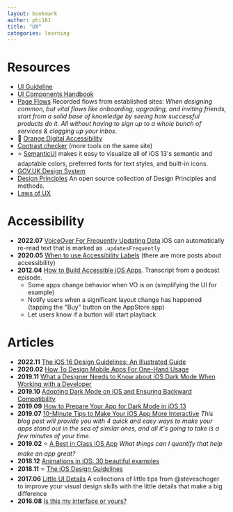 ```yaml
---
layout: bookmark
author: phi161
title: "UX"
categories: learning
---
```


# Resources

* [UI Guideline](https://www.uiguideline.com/components)
* [UI Components Handbook](https://www.uiguideline.com/components)
* [Page Flows](https://pageflows.com/) Recorded flows from established sites: _When designing common, but vital flows like onboarding, upgrading, and inviting friends, start from a solid base of knowledge by seeing how successful products do it. All without having to sign up to a whole bunch of services & clogging up your inbox._
* 🧡 [Orange Digital Accessibility](https://a11y-guidelines.orange.com/en/mobile/ios/)
* [Contrast checker](https://webaim.org/resources/contrastchecker/) (more tools on the same site)
* ⭐️ [SemanticUI](https://github.com/aaronbrethorst/SemanticUI) makes it easy to visualize all of iOS 13's semantic and adaptable colors, preferred fonts for text styles, and built-in icons.
* [GOV.UK Design System](https://design-system.service.gov.uk/)
* [Design Principles](https://principles.design/) An open source collection of Design Principles and methods.
* [Laws of UX](https://lawsofux.com/)


# Accessibility

* **2022.07** [VoiceOver For Frequently Updating Data](https://useyourloaf.com/blog/voiceover-for-frequently-updating-data/) iOS can automatically re-read text that is marked as `.updatesFrequently`
* **2020.05** [When to use Accessibility Labels](https://mobilea11y.com/blog/when-to-use-accessibility-labels/) (there are more posts about accessibility)
* **2012.04** [How to Build Accessible iOS Apps](http://www.podfeet.com/blog/tutorials-5/build-accessible-ios-apps/). Transcript from a podcast episode.
	* Some apps change behavior when VO is on (simplifying the UI for example)
	* Notify users when a significant layout change has happened (tapping the "Buy" button on the AppStore app)
	* Let users know if a button will start playback


# Articles

* **2022.11** [The iOS 16 Design Guidelines: An Illustrated Guide](https://www.learnui.design/blog/ios-design-guidelines-templates.html)
* **2020.02** [How To Design Mobile Apps For One-Hand Usage](https://www.smashingmagazine.com/2020/02/design-mobile-apps-one-hand-usage/)
* **2019.11** [What a Designer Needs to Know about iOS Dark Mode When Working with a Developer](https://swiftsenpai.com/design/what-a-designer-need-to-know-about-ios-dark-mode/)
* **2019.10** [Adopting Dark Mode on iOS and Ensuring Backward Compatibility](https://pspdfkit.com/blog/2019/adopting-dark-mode-on-ios/)
* **2019.09** [How to Prepare Your App for Dark Mode in iOS 13](https://infinum.co/the-capsized-eight/how-to-prepare-your-app-for-dark-mode-in-iOS-13)
* **2019.07** [10-Minute Tips to Make Your iOS App More Interactive](https://infinum.co/the-capsized-eight/10-minute-tips-to-make-your-iOS-app-more-interactive) _This blog post will provide you with 4 quick and easy ways to make your apps stand out in the sea of similar ones, and all it's going to take is a few minutes of your time._
* **2019.02** ⭐️ [A Best in Class iOS App](https://www.swiftjectivec.com/a-best-in-class-app/) *What things can I quantify that help make an app great?*
* **2018.12** [Animations in iOS: 30 beautiful examples](https://medium.com/flawless-app-stories/animations-in-ios-30-beautiful-examples-80cb2663c559)
* **2018.11** ⭐️ [The iOS Design Guidelines](https://ivomynttinen.com/blog/ios-design-guidelines)
* **2017.06** [Little UI Details](https://twitter.com/i/moments/880688233641848832) A collections of little tips from @steveschoger to improve your visual design skills with the little details that make a big difference
* **2016.08** [Is this my interface or yours?](https://medium.com/@jsaito/is-this-my-interface-or-yours-b09a7a795256)
